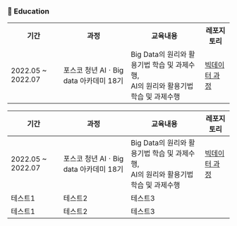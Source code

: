 <h3> 📖 Education </h3>

<table>
  <th>기간</th>
  <th>과정</th>
  <th>교육내용</th>
  <th>레포지토리</th>
  <tr>
    <td>2022.05 ~ 2022.07</td>
    <td>포스코 청년 AIㆍBig data 아카데미 18기</td>
    <td>Big Data의 원리와 활용기법 학습 및 과제수행,<br>AI의 원리와 활용기법 학습 및 과제수행</td>
    <td><a href='https://hajihye123.github.io/bigdata.github.io/'>빅데이터 과정</a></td>
  </tr>

</table>


|기간|과정|교육내용|레포지토리|
|------|---|---|-----|
|2022.05 ~ 2022.07|포스코 청년 AIㆍBig data 아카데미 18기|Big Data의 원리와 활용기법 학습 및 과제수행,<br>AI의 원리와 활용기법 학습 및 과제수행|<a href='https://hajihye123.github.io/bigdata.github.io/'>빅데이터 과정</a>|
|테스트1|테스트2|테스트3|
|테스트1|테스트2|테스트3|

<!---
hajihye123/hajihye123 is a ✨ special ✨ repository because its `README.md` (this file) appears on your GitHub profile.
You can click the Preview link to take a look at your changes.
--->
